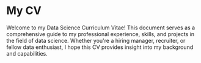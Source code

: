 # My CV
Welcome to my Data Science Curriculum Vitae! This document serves as a comprehensive guide to my professional experience, skills, and projects in the field of data science. 
Whether you're a hiring manager, recruiter, or fellow data enthusiast, I hope this CV provides insight into my background and capabilities.
